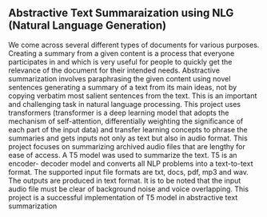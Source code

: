 ## Abstractive Text Summaraization using NLG (Natural Language Generation)

We come across several different types of documents for various purposes.
Creating a summary from a given content is a process that everyone participates
in and which is very useful for people to quickly get the relevance of the
document for their intended needs. Abstractive summarization involves
paraphrasing the given content using novel sentences generating a summary of a
text from its main ideas, not by copying verbatim most salient sentences from
the text. This is an important and challenging task in natural language
processing. This project uses transformers (transformer is a deep learning model
that adopts the mechanism of self-attention, differentially weighting the
significance of each part of the input data) and transfer learning concepts to
phrase the summaries and gets inputs not only as text but also in audio format.
This project focuses on summarizing archived audio files that are lengthy for
ease of access. A T5 model was used to summarize the text. T5 is an encoder-
decoder model and converts all NLP problems into a text-to-text format. The
supported input file formats are txt, docs, pdf, mp3 and wav. The outputs are
produced in text format. It is to be noted that the input audio file must be clear
of background noise and voice overlapping. This project is a successful
implementation of T5 model in abstractive text summarization

